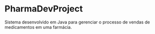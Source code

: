 # PharmaDevProject
Sistema desenvolvido em Java para gerenciar o processo de vendas de medicamentos em uma farmácia.
